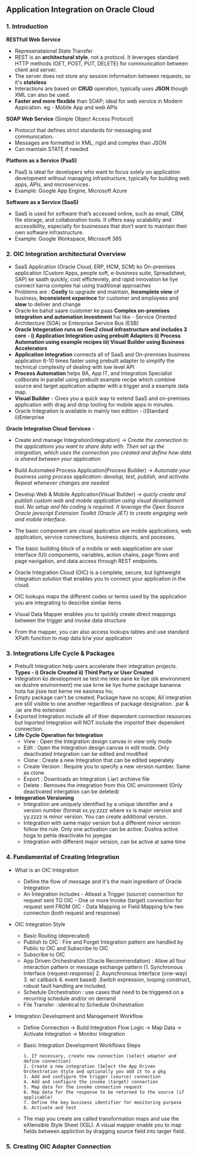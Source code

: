 ## Application Integration on Oracle Cloud

### 1. Introduction

**RESTfull Web Service**
- Represenataional State Transfer
- REST is an **architectural style**, not a protocol. It leverages standard HTTP methods (GET, POST, PUT, DELETE) for communication between client and server.
- The server does not store any session information between requests, so it's **stateless**
- Interactions are based on **CRUD** operation, typically uses **JSON** though XML can also be used.
- **Faster and more flexible** than SOAP; ideal for web service in Modern Appication. eg - Mobile App and web APIs

**SOAP Web Service** (Simple Object Access Protocol)
- Protocol that defines strict standards for messaging and communication.
- Messages are formatted in XML, rigid and complex than JSON
- Can maintain STATE if needed

**Platform as a Service (PaaS)**
- PaaS is ideal for developers who want to focus solely on application development without managing infrastructure, typically for building web apps, APIs, and microservices.
- Example: Google App Engine, Microsoft Azure

**Software as a Service (SaaS)**
- SaaS is used for software that’s accessed online, such as email, CRM, file storage, and collaboration tools. It offers easy scalability and accessibility, especially for businesses that don’t want to maintain their own software infrastructure.
- Example: Google Workspace, Microsoft 365


### 2. OIC Integration architectural Overview

- SaaS Application (Oracle Cloud, ERP, HCM, SCM) ko On-premises application (Custom Apps, people soft, e-business suite, Spreadsheet, SAP) ke saath quickly, cost efficteviely, and rapid innovation ke liye connect karna complex hai using traditional approaches
- Problems are : **Costly** to upgrade and maintain, **Incomplete view** of business, **Inconsistent experince** for customer and employees and **slow** to deliver and change
- Oracle ke bahut saare customer ke paas **Complex on-premises integration and automation investment** hai like - Service Oriented Architecture (SOA) or Enterprise Service Bus (ESB)
- **Oracle Integeration runs on Gen2 cloud infrastructure and includes 3 core - i) Application Integration using prebuilt Adapters  ii) Process Automation using example recipes  iii) Visual Builder using Business Accelerators**
- **Application Integration** connects all of SaaS and On-premises business application 6-10 times faster using prebuilt adapter to simplify the technical complexity of dealing with low level API
- **Process Automation** helps BA, App IT, and Integration Specialist collborate in parallel using prebuilt example recipe which combine source and target application adapter with a trigger and a example data map.
- **Visual Builder** - Gives you a quick way to extend SaaS and on-premises application with drag and drop tooling for mobile apps in minutes.
- Oracle Integration is available in mainly two edition - i)Standard ii)Enterprise

**Oracle Integration Cloud Services** - 
- Create and manage Integration(Integration) -> *Create the connection to the applications you want to share data with. Then set up the integration, which uses the connection you created and define how data is shared between your application*
- Build Automated Process Application(Process Builder) -> *Automate your business using process application: develop, test, publish, and activate. Repeat whenever changes are needed*
- Develop Web & Mobile Application(Visual Builder) -> *quicly create and publish custom web and mobile application using visual development tool. No setup and No coding is required. It leverage the Open Source Oracle javscript Extension Toolkit (Oracle JET) to create engaging web and mobile interface.*

- The basic component are visual application are mobile applications, web application, service connections, business objects, and pocesses.
- The basic building block of a mobile or web aapplication are user interface (UI) components, variables, action chains, page flows and page navigation, and data access through REST endpoints.
- Oracle Integration Cloud (OIC) is a complete, secure, but lightweight integration solution that enables you to connect your application in the cloud.
- OIC lookups maps the different codes or terms used by the application you are integrating to describe similar items
- Visual Data Mapper enables you to quickly create direct mappings between the trigger and invoke data structure
- From the mapper, you can also access lookups tables and use standard XPath function to map data b/w your application


### 3. Integrations Life Cycle & Packages

- Prebuilt Integration help users accelerate their integration projects. **Types - i) Oracle Created ii) Third Party or User Created**
- Integration ko development se test me leke aane ke liye (ek environment se dushre environment) me use krne ke liye hume package bananna hota hai jisse test kerne me easiness ho;
- Empty package can't be created; Package have no scope; All integration are still visible to one another regardless of package designation. .par & .iar are the extension
- Exported Integration include all of thier dependent connection resources but Inported Integration will NOT include the importof their dependent connection.
- **Life Cycle Operation for Integration**
    - View : Open the Integration design canvas in view only mode
    - Edit : Open the Integration design canvas in edit mode. Only deactivated Integration can 
             be edited and modified
    - Clone : Create a new Integration that can be edited seperately
    - Create Version : Require you to specify a new version number. Same as clone.
    - Export : Downloads an Integration (.iar) archieve file
    - Delete : Removes the integration from this OIC environment (Only deactivated intergation can be deleted)
- **Integeration Versioning**
    - Integration are uniquely identified by a unique identifier and a version number (format xx.yy.zzzz where xx is major version and yy.zzzz is minor version. You can create additional version.
    - Integration with same major version but a different minor version follow the rule. Only one activation can be active. Dushra active hoga to pehla deactivate ho jayegaa
    - Integration with different major version, can be active at same time
 

### 4. Fundamental of Creating Integration

- What is an OIC Integration
    - Define the flow of message and it's the main ingredient of Oracle Integration
    - An Integration includes 
          - Atleast a Trigger (source) connection for request sent TO OIC
          - One or more Invoke (target) connection for request sent FROM OIC
          - Data Mapping or Field Mapping b/w two connecton (both request and response)
- OIC Integration Style
    - Basic Routing (deprecated)
    - Publish to OIC : Fire and Forget Integration pattern are handled by Public to OIC and Subscribe to OIC
    - Subscribe to OIC
    - App Driven Orchestration (Oracle Recommendation) : Allow all four interaction pattern or message exchange pattern (1. Synchronous Interface {request-response} 2. Asynchronous Interface {one-way} 3. w/ callback 4. event based)
      .Switch expression, looping construct, robust fault handling are included.
    - Schedule Orchestration : use cases that need to be triggered on a recurring schedule and/or on demand
    - File Transfer : identical to Schedule Orchestration

- Integration Development and Management Workflow
    - Define Connection -> Build Integration Flow Logic -> Map Data -> Activate Integration -> Monitor Integration
    - Basic Integration Development Workflows Steps
      
          1. If necessary, create new connection (select adapter and define connection)
          2. Create a new integration (Select the App Driven Orchestration Style and optionally you add it to a pkg
          3. Add and configure the trigger (source) connection
          4. Add and configure the invoke (target) connection
          5. Map data for the invoke connection request
          6. Map data for the response to be returned to the source (if applicable)
          7. Define the key business identifier for monitoring purpose
          8. Activate and test
    - The map you create are called transformation maps and use the eXtensible Style Sheet (XSL). A visual mapper enable you to map fields between appliction by dragging source field into targer field.
 
### 5. Creating OIC Adapter Connection



